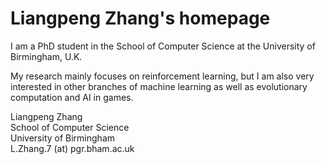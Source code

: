 # Liangpeng Zhang's homepage

I am a PhD student in the School of Computer Science at the University of Birmingham, U.K. 

My research mainly focuses on reinforcement learning, but I am also very interested in other branches of machine learning as well as evolutionary computation and AI in games.

Liangpeng Zhang <br />
School of Computer Science <br />
University of Birmingham <br />
L.Zhang.7 (at) pgr.bham.ac.uk

